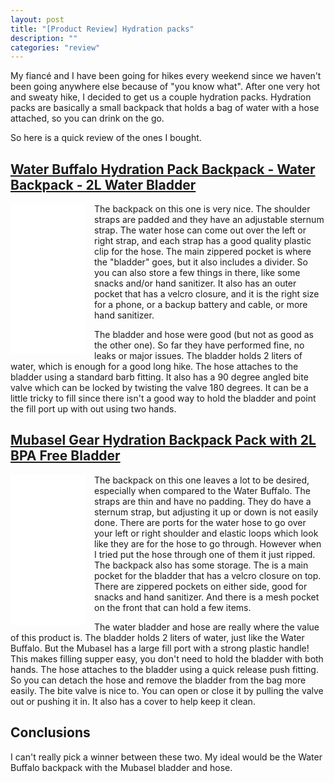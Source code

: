 ```yaml
---
layout: post
title: "[Product Review] Hydration packs"
description: ""
categories: "review"
---
```


My fiancé and I have been going for hikes every weekend since we haven't been going anywhere else because of "you know what". After one very hot and sweaty hike, I decided to get us a couple hydration packs. Hydration packs are basically a small backpack that holds a bag of water with a hose attached, so you can drink on the go.

So here is a quick review of the ones I bought.

## [Water Buffalo Hydration Pack Backpack - Water Backpack - 2L Water Bladder](https://amzn.to/3jgklif)

<iframe style="width:120px;height:240px;float:left;padding-right:1em;" marginwidth="0" marginheight="0" scrolling="no" frameborder="0" src="//ws-na.amazon-adsystem.com/widgets/q?ServiceVersion=20070822&OneJS=1&Operation=GetAdHtml&MarketPlace=US&source=ss&ref=as_ss_li_til&ad_type=product_link&tracking_id=ianmccallcode-20&language=en_US&marketplace=amazon&region=US&placement=B07FTQXTP9&asins=B07FTQXTP9&linkId=ad0d99e2cdecc7200138bdc0e989c5c6&show_border=true&link_opens_in_new_window=true"></iframe>

The backpack on this one is very nice. The shoulder straps are padded and they have an adjustable sternum strap. The water hose can come out over the left or right strap, and each strap has a good quality plastic clip for the hose. The main zippered pocket is where the "bladder" goes, but it also includes a divider. So you can also store a few things in there, like some snacks and/or hand sanitizer. It also has an outer pocket that has a velcro closure, and it is the right size for a phone, or a backup battery and cable, or more hand sanitizer.

The bladder and hose were good (but not as good as the other one). So far they have performed fine, no leaks or major issues. The bladder holds 2 liters of water, which is enough for a good long hike. The hose attaches to the bladder using a standard barb fitting. It also has a 90 degree angled bite valve which can be locked by twisting the valve 180 degrees. It can be a little tricky to fill since there isn't a good way to hold the bladder and point the fill port up with out using two hands.

## [Mubasel Gear Hydration Backpack Pack with 2L BPA Free Bladder](https://amzn.to/2WvwLZV)

<iframe style="width:120px;height:240px;float:left;padding-right:1em;" marginwidth="0" marginheight="0" scrolling="no" frameborder="0" src="//ws-na.amazon-adsystem.com/widgets/q?ServiceVersion=20070822&OneJS=1&Operation=GetAdHtml&MarketPlace=US&source=ss&ref=as_ss_li_til&ad_type=product_link&tracking_id=ianmccallcode-20&language=en_US&marketplace=amazon&region=US&placement=B015GONGTG&asins=B015GONGTG&linkId=2d1039d0af524b79931839448c1f925a&show_border=true&link_opens_in_new_window=true"></iframe>

The backpack on this one leaves a lot to be desired, especially when compared to the Water Buffalo. The straps are thin and have no padding. They do have a sternum strap, but adjusting it up or down is not easily done. There are ports for the water hose to go over your left or right shoulder and elastic loops which look like they are for the hose to go through. However when I tried put the hose through one of them it just ripped. The backpack also has some storage. The is a main pocket for the bladder that has a velcro closure on top. There are zippered pockets on either side, good for snacks and hand sanitizer. And there is a mesh pocket on the front that can hold a few items.

The water bladder and hose are really where the value of this product is. The bladder holds 2 liters of water, just like the Water Buffalo. But the Mubasel has a large fill port with a strong plastic handle! This makes filling supper easy, you don't need to hold the bladder with both hands. The hose attaches to the bladder using a quick release push fitting. So you can detach the hose and remove the bladder from the bag more easily. The bite valve is nice to. You can open or close it by pulling the valve out or pushing it in. It also has a cover to help keep it clean.

## Conclusions

I can't really pick a winner between these two. My ideal would be the Water Buffalo backpack with the Mubasel bladder and hose.
